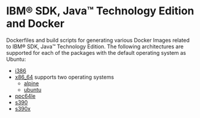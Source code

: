 # IBM® SDK, Java™ Technology Edition and Docker

Dockerfiles and build scripts for generating various Docker Images related to IBM® SDK, Java™ Technology Edition.
The following architectures are supported for each of the packages with the default operating system as Ubuntu:

* [i386](i386)
* [x86\_64](x86_64) supports two operating systems
  * [alpine](x86_64/alpine)
  * [ubuntu](x86_64/ubuntu)
* [ppc64le](ppc64le)
* [s390](s390)
* [s390x](s390x)

